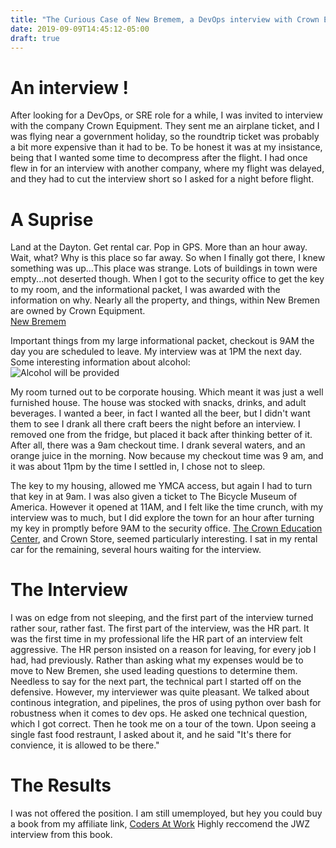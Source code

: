 ```yaml
---
title: "The Curious Case of New Bremem, a DevOps interview with Crown Equipment"
date: 2019-09-09T14:45:12-05:00
draft: true
---
```


# An interview !

After looking for a DevOps, or SRE role for a while, I was invited to interview with the company Crown Equipment. They sent me an airplane ticket, and I was flying near a government holiday, so the roundtrip ticket was probably a bit more expensive than it had to be. To be honest it was at my insistance, being that I wanted some time to decompress after the flight. I had once flew in for an interview with another company, where my flight was delayed, and they had to cut the interview short so I asked for a night before flight.

# A Suprise

Land at the Dayton. Get rental car. Pop in GPS. More than an hour away. Wait, what? Why is this place so far away. So when I finally got there, I knew something was up...This place was strange. Lots of buildings in town were empty...not deserted though. When I got to the security office to get the key to my room, and the informational packet, I was awarded with the information on why. Nearly all the property, and things, within New Bremen are owned by Crown Equipment. 
<br />
[New Bremem](https://newbremen.com)
<br />

Important things from my large informational packet, checkout is 9AM the day you are scheduled to leave. My interview was at 1PM the next day. Some interesting information about alcohol: 
<br />
![Alcohol will be provided](https://openmonstervision.github.io/)
<br />

My room turned out to be corporate housing. Which meant it was just a well furnished house. The house was stocked with snacks, drinks, and adult beverages. I wanted a beer, in fact I wanted all the beer, but I didn't want them to see I drank all there craft beers the night before an interview. I removed one from the fridge, but placed it back after thinking better of it. After all, there was a 9am checkout time. I drank several waters, and an orange juice in the morning. Now because my checkout time was 9 am, and it was about 11pm by the time I settled in, I chose not to sleep.
<br />

The key to my housing, allowed me YMCA access, but again I had to turn that key in at 9am. I was also given a ticket to The Bicycle Museum of America. However it opened at 11AM, and I felt like the time crunch, with my interview was to much, but I did explore the town for an hour after turning my key in promptly before 9AM to the security office. [The Crown Education Center](https://www.instagram.com/p/B2MvbIdgZuN/), and Crown Store, seemed particularly interesting. I sat in my rental car for the remaining, several hours waiting for the interview.

# The Interview

I was on edge from not sleeping, and the first part of the interview turned rather sour, rather fast. The first part of the interview, was the HR part. It was the first time in my professional life the HR part of an interview felt aggressive. The HR person insisted on a reason for leaving, for every job I had, had previously. Rather than asking what my expenses would be to move to New Bremen, she used leading questions to determine them. Needless to say for the next part, the technical part I started off on the defensive. However, my interviewer was quite pleasant. We talked about continous integration, and pipelines, the pros of using python over bash for robustness when it comes to dev ops. He asked one technical question, which I got correct. Then he took me on a tour of the town. Upon seeing a single fast food restraunt, I asked about it, and he said "It's there for convience, it is allowed to be there."

# The Results

I was not offered the position. I am still umemployed, but hey you could buy a book from my affiliate link, [Coders At Work](https://www.amazon.com/gp/product/1430219483/ref=as_li_tl?ie=UTF8&tag=bsdpblog-20&camp=1789&creative=9325&linkCode=as2&creativeASIN=1430219483&linkId=727d87ef29fee61fca82ac89596badc6) Highly reccomend the JWZ interview from this book.
